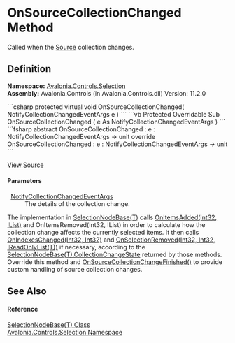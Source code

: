 # OnSourceCollectionChanged Method


Called when the <a href="P_Avalonia_Controls_Selection_SelectionNodeBase_1_Source">Source</a> collection changes.



## Definition
**Namespace:** <a href="N_Avalonia_Controls_Selection">Avalonia.Controls.Selection</a>  
**Assembly:** Avalonia.Controls (in Avalonia.Controls.dll) Version: 11.2.0

<Tabs groupId="api-code-preview">
<TabItem value="csharp" label="C#">
```csharp
protected virtual void OnSourceCollectionChanged(
	NotifyCollectionChangedEventArgs e
)
```
</TabItem>
<TabItem value="vb" label="VB">
```vb
Protected Overridable Sub OnSourceCollectionChanged ( 
	e As NotifyCollectionChangedEventArgs
)
```
</TabItem>
<TabItem value="fsharp" label="F#">
```fsharp
abstract OnSourceCollectionChanged : 
        e : NotifyCollectionChangedEventArgs -> unit 
override OnSourceCollectionChanged : 
        e : NotifyCollectionChangedEventArgs -> unit 
```
</TabItem>
</Tabs>



<a href="https://github.com/AvaloniaUI/Avalonia/tree/master/src/Avalonia.Controls/Selection/SelectionNodeBase.cs#L114" title="View the source code">View Source</a>



#### Parameters
<dl><dt>  <a href="https://learn.microsoft.com/dotnet/api/system.collections.specialized.notifycollectionchangedeventargs" target="_blank" rel="noopener noreferrer">NotifyCollectionChangedEventArgs</a></dt><dd>The details of the collection change.</dd></dl>The implementation in <a href="T_Avalonia_Controls_Selection_SelectionNodeBase_1">SelectionNodeBase(T)</a> calls <a href="M_Avalonia_Controls_Selection_SelectionNodeBase_1_OnItemsAdded">OnItemsAdded(Int32, IList)</a> and OnItemsRemoved(Int32, IList) in order to calculate how the collection change affects the currently selected items. It then calls <a href="M_Avalonia_Controls_Selection_SelectionNodeBase_1_OnIndexesChanged">OnIndexesChanged(Int32, Int32)</a> and <a href="M_Avalonia_Controls_Selection_SelectionNodeBase_1_OnSelectionRemoved">OnSelectionRemoved(Int32, Int32, IReadOnlyList(T))</a> if necessary, according to the <a href="T_Avalonia_Controls_Selection_SelectionNodeBase_1_CollectionChangeState">SelectionNodeBase(T).CollectionChangeState</a> returned by those methods. Override this method and <a href="M_Avalonia_Controls_Selection_SelectionNodeBase_1_OnSourceCollectionChangeFinished">OnSourceCollectionChangeFinished()</a> to provide custom handling of source collection changes.

## See Also


#### Reference
<a href="T_Avalonia_Controls_Selection_SelectionNodeBase_1">SelectionNodeBase(T) Class</a>  
<a href="N_Avalonia_Controls_Selection">Avalonia.Controls.Selection Namespace</a>  

